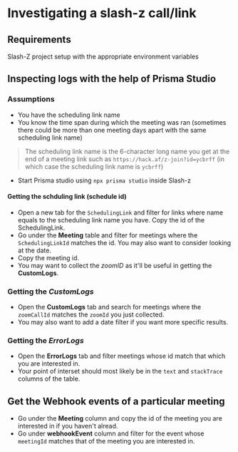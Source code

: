 # Investigating a slash-z call/link

## Requirements
Slash-Z project setup with the appropriate environment variables

## Inspecting logs with the help of Prisma Studio

### Assumptions

* You have the scheduling link name
* You know the time span during which the meeting was ran (sometimes there could be more than one meeting days apart with the same scheduling link name)

> The scheduling link name is the 6-character long name you get at the end of a meeting link such as `https://hack.af/z-join?id=ycbrff` (in which case the scheduling link name is `ycbrff`)

- Start Prisma studio using `npx prisma studio` inside Slash-z

#### Getting the schduling link (schedule id)

- Open a new tab for the `SchedulingLink` and filter for links where name equals to the scheduling link name you have. Copy the id of the SchedulingLink.
- Go under the **Meeting** table and filter for meetings where the `SchedulingLinkId` matches the id. You may also want to consider looking at the date.
- Copy the meeting id.
- You may want to collect the *zoomID* as it'll be useful in getting the **CustomLogs**.

### Getting the *CustomLogs*

- Open the **CustomLogs** tab and search for meetings where the `zoomCallId` matches the `zoomId` you just collected.
- You may also want to add a date filter if you want more specific results.

### Getting the *ErrorLogs*

- Open the **ErrorLogs** tab and filter meetings whose id match that which you are interested in. 
- Your point of interset should most likely be in the `text` and `stackTrace` columns of the table.

## Get the Webhook events of a particular meeting

- Go under the **Meeting** column and copy the id of the meeting you are interested in if you haven't alread.
- Go under **webhookEvent** column and filter for the event whose `meetingId` matches that of the meeting you are interested in. 